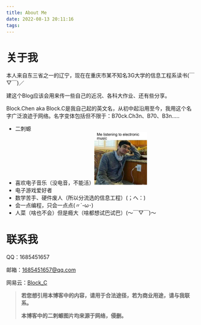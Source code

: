 ```yaml
---
title: About Me
date: 2022-08-13 20:11:16
tags:
---
```


# 关于我

本人来自东三省之一的辽宁，现在在重庆市某不知名3G大学的信息工程系读书(￣▽￣)／

<!--more-->

建这个Blog应该会用来传一些自己的近况、各科大作业、还有些分享。

Block.Chen aka Block.C是我自己起的英文名，从初中起沿用至今，我用这个名字广泛浪迹于网络。名字变体包括但不限于：B70ck.Ch3n、B70、B3n.....



- 二刺螈
- 喜欢电子音乐（没电音，不能活）<img src="About-Me\mltem.jpeg" style="zoom:20%;" />
- 电子游戏爱好者
- 数学苦手、硬件废人（所以分流选的信息工程）(；へ：)
- 会一点编程，只会一点点(〃´-ω･) 
- 人菜（啥也不会）但是瘾大（啥都想试巴试巴）(～￣▽￣)～ 

# 联系我

QQ：1685451657

邮箱：1685451657@qq.com

网易云：[Block_C](https://music.163.com/#/user/home?id=288328080)

> **若您想引用本博客中的内容，请用于合法途径，若为商业用途，请与我联系。**
>
> **本博客中的二刺螈图片均来源于网络，侵删。**

